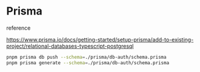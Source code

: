 # Prisma

reference

<https://www.prisma.io/docs/getting-started/setup-prisma/add-to-existing-project/relational-databases-typescript-postgresql>

```sh
pnpm prisma db push --schema=./prisma/db-auth/schema.prisma
pnpm prisma generate --schema=./prisma/db-auth/schema.prisma
```
